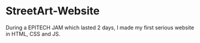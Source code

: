 # StreetArt-Website
During a EPITECH JAM which lasted 2 days, I made my first serious website in HTML, CSS and JS.
